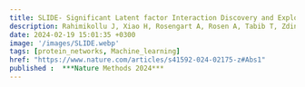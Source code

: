 ```yaml
---
title: SLIDE- Significant Latent factor Interaction Discovery and Exploration across biological domains
description: Rahimikollu J, Xiao H, Rosengart A, Rosen A, Tabib T, Zdinak P, He K, Bing X, Bunea F, Wegkamp M, Poholek A, Joglekar A, Lafyatis R, Das J* 
date: 2024-02-19 15:01:35 +0300
image: '/images/SLIDE.webp'
tags: [protein_networks, Machine_learning]
href: "https://www.nature.com/articles/s41592-024-02175-z#Abs1"
published :  ***Nature Methods 2024***
---
```


